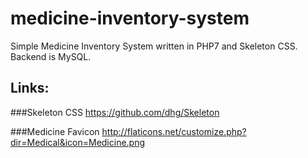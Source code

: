 # medicine-inventory-system
Simple Medicine Inventory System written in PHP7 and Skeleton CSS. Backend is MySQL.

## Links:

###Skeleton CSS
https://github.com/dhg/Skeleton

###Medicine Favicon
http://flaticons.net/customize.php?dir=Medical&icon=Medicine.png